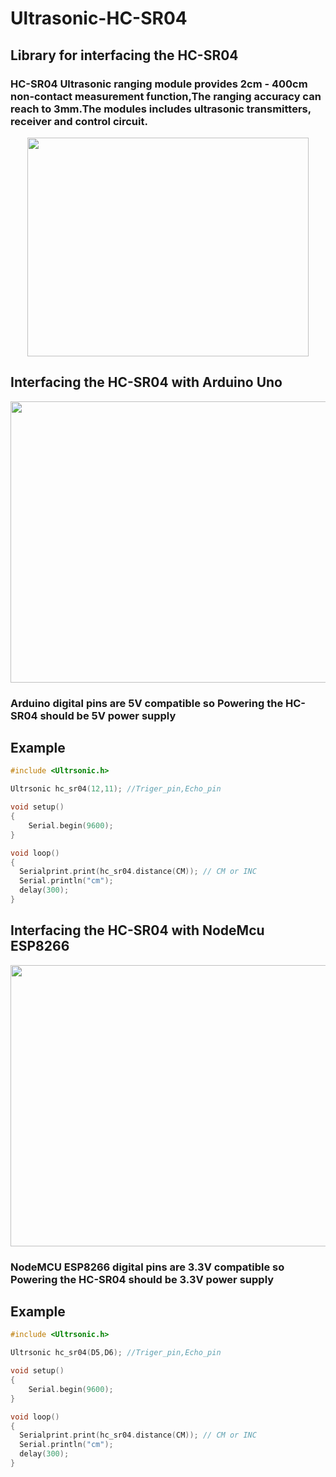 # Ultrasonic-HC-SR04

## Library for interfacing the HC-SR04

### HC-SR04 Ultrasonic ranging module provides 2cm - 400cm non-contact measurement function,The ranging accuracy can reach to 3mm.The modules includes ultrasonic transmitters, receiver and control circuit.

<p align="center">
<img width="450" height="350" src="https://raw.githubusercontent.com/Prabhuelectro/Ultrasonic-HC-SR04/master/image/HC-SR04%20Ultrasonic%20Range%20Measurement%20Module.jpg">
</p>

## Interfacing the HC-SR04 with Arduino Uno

<p align="center">
<img width="650" height="450" src="https://raw.githubusercontent.com/Prabhuelectro/Ultrasonic-HC-SR04/master/image/HCSR04-with-arduino.png">
</p>

### Arduino digital pins are 5V compatible so Powering the HC-SR04 should be 5V power supply

## Example

``` C++
#include <Ultrsonic.h>

Ultrsonic hc_sr04(12,11); //Triger_pin,Echo_pin

void setup() 
{
	Serial.begin(9600);
}

void loop()
{
  Serialprint.print(hc_sr04.distance(CM)); // CM or INC
  Serial.println("cm");
  delay(300);
}
```

## Interfacing the HC-SR04 with NodeMcu ESP8266

<p align="center">
<img width="650" height="450" src="https://raw.githubusercontent.com/Prabhuelectro/Ultrasonic-HC-SR04/master/image/hc-sr04-esp8266.png">
</p>

### NodeMCU ESP8266 digital pins are 3.3V compatible so Powering the HC-SR04 should be 3.3V power supply

## Example

``` C++
#include <Ultrsonic.h>

Ultrsonic hc_sr04(D5,D6); //Triger_pin,Echo_pin

void setup() 
{
	Serial.begin(9600);
}

void loop()
{
  Serialprint.print(hc_sr04.distance(CM)); // CM or INC
  Serial.println("cm");
  delay(300);
}
```

